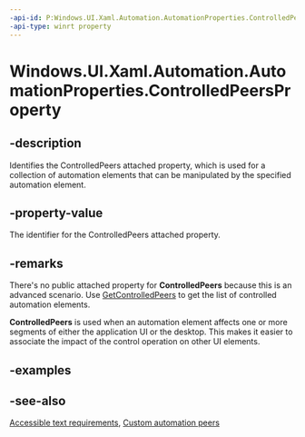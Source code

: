 ```yaml
---
-api-id: P:Windows.UI.Xaml.Automation.AutomationProperties.ControlledPeersProperty
-api-type: winrt property
---
```


<!-- Property syntax
public Windows.UI.Xaml.DependencyProperty ControlledPeersProperty { get; }
-->

# Windows.UI.Xaml.Automation.AutomationProperties.ControlledPeersProperty

## -description

Identifies the ControlledPeers attached property, which is used for a collection of automation elements that can be manipulated by the specified automation element.

## -property-value

The identifier for the ControlledPeers attached property.

## -remarks

There's no public attached property for **ControlledPeers** because this is an advanced scenario. Use [GetControlledPeers](automationproperties_getcontrolledpeers_853183966.md) to get the list of controlled automation elements.

**ControlledPeers** is used when an automation element affects one or more segments of either the application UI or the desktop. This makes it easier to associate the impact of the control operation on other UI elements.

## -examples

## -see-also

[Accessible text requirements](https://docs.microsoft.com/en-us/windows/uwp/design/accessibility/accessible-text-requirements#auto-suggest-accessibility), [Custom automation peers](https://docs.microsoft.com/en-us/windows/uwp/design/accessibility/custom-automation-peers)
